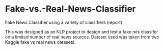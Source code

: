 # Fake-vs.-Real-News-Classifier

Fake News Classifier using a variety of classifiers (report)

This was designed as an NLP project to design and test a fake nes classifer on a limited number of real news sources. Dataset used was taken from two Kaggle fake vs real news datasets.
